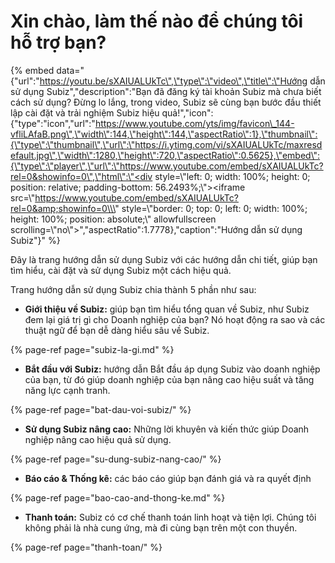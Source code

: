 # Xin chào, làm thế nào để chúng tôi hỗ trợ bạn?

{% embed data="{\"url\":\"https://youtu.be/sXAIUALUkTc\",\"type\":\"video\",\"title\":\"Hướng dẫn sử dụng Subiz\",\"description\":\"Bạn đã đăng ký tài khoản Subiz mà chưa biết cách sử dụng? Đừng lo lắng, trong video, Subiz sẽ cùng bạn bước đầu thiết lập cài đặt và trải nghiệm Subiz hiệu quả!\",\"icon\":{\"type\":\"icon\",\"url\":\"https://www.youtube.com/yts/img/favicon\_144-vfliLAfaB.png\",\"width\":144,\"height\":144,\"aspectRatio\":1},\"thumbnail\":{\"type\":\"thumbnail\",\"url\":\"https://i.ytimg.com/vi/sXAIUALUkTc/maxresdefault.jpg\",\"width\":1280,\"height\":720,\"aspectRatio\":0.5625},\"embed\":{\"type\":\"player\",\"url\":\"https://www.youtube.com/embed/sXAIUALUkTc?rel=0&showinfo=0\",\"html\":\"<div style=\\\"left: 0; width: 100%; height: 0; position: relative; padding-bottom: 56.2493%;\\\"><iframe src=\\\"https://www.youtube.com/embed/sXAIUALUkTc?rel=0&amp;showinfo=0\\\" style=\\\"border: 0; top: 0; left: 0; width: 100%; height: 100%; position: absolute;\\\" allowfullscreen scrolling=\\\"no\\\"></iframe></div>\",\"aspectRatio\":1.7778},\"caption\":\"Hướng dẫn sử dụng Subiz\"}" %}

Đây là trang hướng dẫn sử dụng Subiz với các hướng dẫn chi tiết, giúp bạn tìm hiểu, cài đặt và sử dụng Subiz một cách hiệu quả. 

Trang hướng dẫn sử dụng Subiz chia thành 5 phần như sau:

* **Giới thiệu về Subiz:** giúp bạn tìm hiểu tổng quan về Subiz, như Subiz đem lại giá trị gì cho Doanh nghiệp của bạn? Nó hoạt động ra sao và các thuật ngữ để bạn dễ dàng hiểu sâu về Subiz.

{% page-ref page="subiz-la-gi.md" %}

* **Bắt đầu với Subiz:** hướng dẫn Bắt đầu áp dụng Subiz vào doanh nghiệp của bạn, từ đó giúp doanh nghiệp của bạn nâng cao hiệu suất và tăng năng lực cạnh tranh. 

{% page-ref page="bat-dau-voi-subiz/" %}

* **Sử dụng Subiz nâng cao:** Những lời khuyên và kiến thức giúp Doanh nghiệp nâng cao hiệu quả sử dụng. 

{% page-ref page="su-dung-subiz-nang-cao/" %}

* **Báo cáo & Thống kê:** các báo cáo giúp bạn đánh giá và ra quyết định

{% page-ref page="bao-cao-and-thong-ke.md" %}

* **Thanh toán:** Subiz có cơ chế thanh toán linh hoạt và tiện lợi. Chúng tôi không phải là nhà cung ứng, mà đi cùng bạn trên một con thuyền.

{% page-ref page="thanh-toan/" %}



